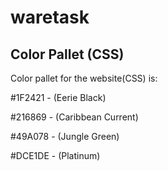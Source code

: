 # waretask

## Color Pallet (CSS)

Color pallet for the website(CSS) is:
<p>#1F2421 - (Eerie Black)</p>
<p>#216869 - (Caribbean Current)</p>
<p>#49A078 - (Jungle Green)</p>
<p>#DCE1DE - (Platinum)</p>
